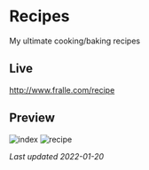 # Recipes
My ultimate cooking/baking recipes


## Live
http://www.fralle.com/recipe

## Preview
![index](https://user-images.githubusercontent.com/6375613/150353120-746d1531-1f45-4a67-8a56-489a6060981e.png)
![recipe](https://user-images.githubusercontent.com/6375613/150353143-bb68ce55-c414-45d4-bed5-248778773f35.png)

<em>Last updated 2022-01-20</em>
